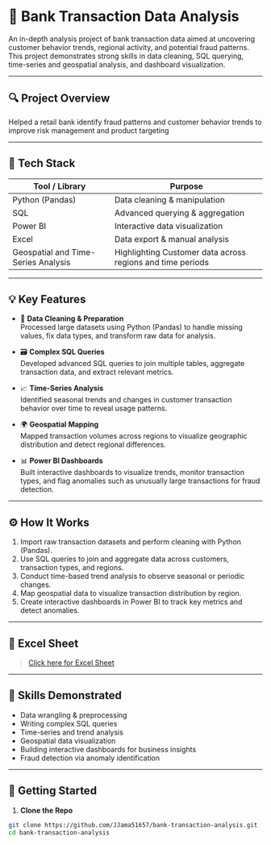 # 🏦 Bank Transaction Data Analysis

An in-depth analysis project of bank transaction data aimed at uncovering customer behavior trends, regional activity, and potential fraud patterns. This project demonstrates strong skills in data cleaning, SQL querying, time-series and geospatial analysis, and dashboard visualization.

---

## 🔍 Project Overview

Helped a retail bank identify fraud patterns and customer behavior trends to improve risk management and product targeting

---

## 🧰 Tech Stack

| Tool / Library     | Purpose                          |
|--------------------|----------------------------------|
| Python (Pandas)    | Data cleaning & manipulation     |
| SQL                | Advanced querying & aggregation  |
| Power BI           | Interactive data visualization   |
| Excel              | Data export & manual analysis    |
| Geospatial and Time-Series Analysis| Highlighting Customer data across regions and time periods      |

---

## 💡 Key Features

- 🧹 **Data Cleaning & Preparation**  
  Processed large datasets using Python (Pandas) to handle missing values, fix data types, and transform raw data for analysis.

- 🗃️ **Complex SQL Queries**  
  Developed advanced SQL queries to join multiple tables, aggregate transaction data, and extract relevant metrics.

- 📈 **Time-Series Analysis**  
  Identified seasonal trends and changes in customer transaction behavior over time to reveal usage patterns.

- 🌍 **Geospatial Mapping**  
  Mapped transaction volumes across regions to visualize geographic distribution and detect regional differences.

- 📊 **Power BI Dashboards**  
  Built interactive dashboards to visualize trends, monitor transaction types, and flag anomalies such as unusually large transactions for fraud detection.

---

## ⚙️ How It Works

1. Import raw transaction datasets and perform cleaning with Python (Pandas).  
2. Use SQL queries to join and aggregate data across customers, transaction types, and regions.  
3. Conduct time-based trend analysis to observe seasonal or periodic changes.  
4. Map geospatial data to visualize transaction distribution by region.  
5. Create interactive dashboards in Power BI to track key metrics and detect anomalies.

---

## 📁 Excel Sheet

> [Click here for Excel Sheet](https://onedrive.live.com/personal/712de81bda6bbb7e/_layouts/15/doc2.aspx?resid=da6bbb7e-e81b-202d-8071-760000000000&cid=712de81bda6bbb7e)

---

## 🧠 Skills Demonstrated

- Data wrangling & preprocessing  
- Writing complex SQL queries  
- Time-series and trend analysis  
- Geospatial data visualization  
- Building interactive dashboards for business insights  
- Fraud detection via anomaly identification  

---

## 🚀 Getting Started

1. **Clone the Repo**
```bash
git clone https://github.com/JJama51657/bank-transaction-analysis.git
cd bank-transaction-analysis
